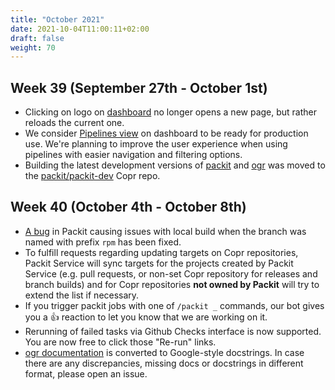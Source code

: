 ```yaml
---
title: "October 2021"
date: 2021-10-04T11:00:11+02:00
draft: false
weight: 70
---
```


## Week 39 (September 27th - October 1st)

- Clicking on logo on [dashboard](https://dashboard.packit.dev/) no longer
  opens a new page, but rather reloads the current one.
- We consider [Pipelines view](https://dashboard.packit.dev/pipelines) on
  dashboard to be ready for production use. We're planning to improve the user
  experience when using pipelines with easier navigation and filtering
  options.
- Building the latest development versions of
  [packit](https://github.com/packit/packit) and
  [ogr](https://github.com/packit/ogr) was moved to the
  [packit/packit-dev](https://copr.fedorainfracloud.org/coprs/packit/packit-dev/)
  Copr repo.

## Week 40 (October 4th - October 8th)

- [A bug](https://github.com/packit/packit/issues/1255) in Packit causing
  issues with local build when the branch was named with prefix `rpm` has been
  fixed.
- To fulfill requests regarding updating targets on Copr repositories, Packit
  Service will sync targets for the projects created by Packit Service (e.g.
  pull requests, or non-set Copr repository for releases and branch builds)
  and for Copr repositories **not owned by Packit** will try to extend the
  list if necessary.
- If you trigger packit jobs with one of `/packit _` commands, our bot gives
  you a 👍 reaction to let you know that we are working on it.
- Rerunning of failed tasks via Github Checks interface is now supported. You are now free to click those "Re-run" links.
- [ogr documentation](https://packit.github.io/ogr/) is converted to
  Google-style docstrings. In case there are any discrepancies, missing docs
  or docstrings in different format, please open an issue.
